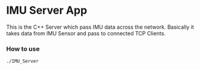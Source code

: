 # IMU Server App

This is the C++ Server which pass IMU data across the network. Basically it takes data from IMU Sensor and pass to connected TCP Clients.

### How to use

```./IMU_Server ```
